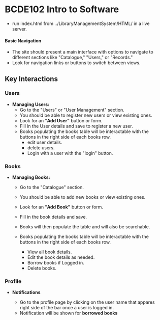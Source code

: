 
# BCDE102 Intro to Software 


 * run index.html from ../LibraryManagementSystem/HTML/ in a live server. 
 
#### Basic Navigation

* The site should present a main interface with options to navigate to different sections like "Catalogue," "Users," or "Records."
* Look for navigation links or buttons to switch between views.

## Key Interactions

### Users
* **Managing Users:**
    * Go to the "Users" or "User Management" section.
    * You should be able to register new users or view existing ones.
    * Look for an **"Add User"** button or form.
    * Fill in the User details and save to register a new user.
    * Books populating the books table will be interactable with the buttons in the right side of each books row.
        * edit user details.
        * delete users.
        * Login with a user with the "login" button.

 ### Books
* **Managing Books:**
    * Go to the "Catalogue" section.
    * You should be able to add new books or view existing ones.

    * Look for an **"Add Book"** button or form.
    * Fill in the book details and save.
    * Books will then populate the table and will also be searchable.
    * Books populating the books table will be interactable with the buttons in the right side of each books row.
        * View all book details.
        * Edit the book details as needed.
        * Borrow books if Logged in. 
        * Delete books.

### Profile
* **Notifications**
    
    * Go to the profile page by clicking on the user name that appares right side of the bar once a user is logged in.
    * Notification will be shown for **borrowed books**


